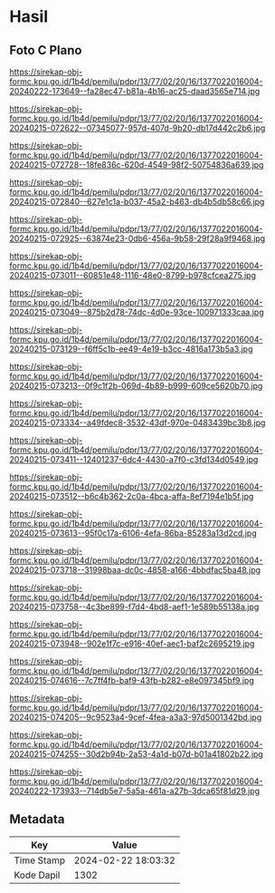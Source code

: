 # Hasil

## Foto C Plano

https://sirekap-obj-formc.kpu.go.id/1b4d/pemilu/pdpr/13/77/02/20/16/1377022016004-20240222-173649--fa28ec47-b81a-4b16-ac25-daad3565e714.jpg

https://sirekap-obj-formc.kpu.go.id/1b4d/pemilu/pdpr/13/77/02/20/16/1377022016004-20240215-072622--07345077-957d-407d-9b20-db17d442c2b6.jpg

https://sirekap-obj-formc.kpu.go.id/1b4d/pemilu/pdpr/13/77/02/20/16/1377022016004-20240215-072728--18fe836c-620d-4549-98f2-50754836a639.jpg

https://sirekap-obj-formc.kpu.go.id/1b4d/pemilu/pdpr/13/77/02/20/16/1377022016004-20240215-072840--627e1c1a-b037-45a2-b463-db4b5db58c66.jpg

https://sirekap-obj-formc.kpu.go.id/1b4d/pemilu/pdpr/13/77/02/20/16/1377022016004-20240215-072925--63874e23-0db6-456a-9b58-29f28a9f9468.jpg

https://sirekap-obj-formc.kpu.go.id/1b4d/pemilu/pdpr/13/77/02/20/16/1377022016004-20240215-073011--60851e48-1116-48e0-8799-b978cfcea275.jpg

https://sirekap-obj-formc.kpu.go.id/1b4d/pemilu/pdpr/13/77/02/20/16/1377022016004-20240215-073049--875b2d78-74dc-4d0e-93ce-100971333caa.jpg

https://sirekap-obj-formc.kpu.go.id/1b4d/pemilu/pdpr/13/77/02/20/16/1377022016004-20240215-073129--f6ff5c1b-ee49-4e19-b3cc-4816a173b5a3.jpg

https://sirekap-obj-formc.kpu.go.id/1b4d/pemilu/pdpr/13/77/02/20/16/1377022016004-20240215-073213--0f9c1f2b-069d-4b89-b999-609ce5620b70.jpg

https://sirekap-obj-formc.kpu.go.id/1b4d/pemilu/pdpr/13/77/02/20/16/1377022016004-20240215-073334--a49fdec8-3532-43df-970e-0483439bc3b8.jpg

https://sirekap-obj-formc.kpu.go.id/1b4d/pemilu/pdpr/13/77/02/20/16/1377022016004-20240215-073411--12401237-6dc4-4430-a7f0-c3fd134d0549.jpg

https://sirekap-obj-formc.kpu.go.id/1b4d/pemilu/pdpr/13/77/02/20/16/1377022016004-20240215-073512--b6c4b362-2c0a-4bca-affa-8ef7194e1b5f.jpg

https://sirekap-obj-formc.kpu.go.id/1b4d/pemilu/pdpr/13/77/02/20/16/1377022016004-20240215-073613--95f0c17a-6106-4efa-86ba-85283a13d2cd.jpg

https://sirekap-obj-formc.kpu.go.id/1b4d/pemilu/pdpr/13/77/02/20/16/1377022016004-20240215-073718--31998baa-dc0c-4858-a166-4bbdfac5ba48.jpg

https://sirekap-obj-formc.kpu.go.id/1b4d/pemilu/pdpr/13/77/02/20/16/1377022016004-20240215-073758--4c3be899-f7d4-4bd8-aef1-1e589b55138a.jpg

https://sirekap-obj-formc.kpu.go.id/1b4d/pemilu/pdpr/13/77/02/20/16/1377022016004-20240215-073948--902e1f7c-e916-40ef-aec1-baf2c2695219.jpg

https://sirekap-obj-formc.kpu.go.id/1b4d/pemilu/pdpr/13/77/02/20/16/1377022016004-20240215-074616--7c7ff4fb-baf9-43fb-b282-e8e097345bf9.jpg

https://sirekap-obj-formc.kpu.go.id/1b4d/pemilu/pdpr/13/77/02/20/16/1377022016004-20240215-074205--9c9523a4-9cef-4fea-a3a3-97d5001342bd.jpg

https://sirekap-obj-formc.kpu.go.id/1b4d/pemilu/pdpr/13/77/02/20/16/1377022016004-20240215-074255--30d2b94b-2a53-4a1d-b07d-b01a41802b22.jpg

https://sirekap-obj-formc.kpu.go.id/1b4d/pemilu/pdpr/13/77/02/20/16/1377022016004-20240222-173933--714db5e7-5a5a-461a-a27b-3dca65f81d29.jpg


## Metadata

| Key        | Value               |
| ---------- | ------------------- |
| Time Stamp | 2024-02-22 18:03:32 |
| Kode Dapil | 1302                |



